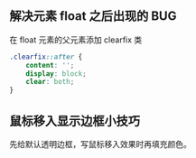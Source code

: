 ## 解决元素 float 之后出现的 BUG

在 float 元素的父元素添加 clearfix 类

```css
.clearfix::after {
    content: '';
    display: block;
    clear: both;
}
```


## 鼠标移入显示边框小技巧

先给默认透明边框，写鼠标移入效果时再填充颜色。